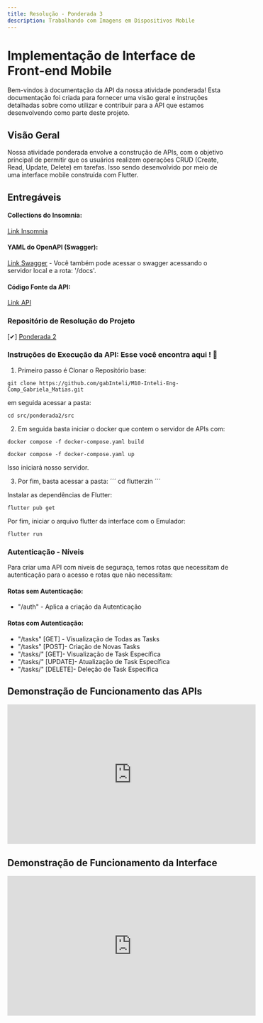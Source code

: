 ```yaml
---
title: Resolução - Ponderada 3
description: Trabalhando com Imagens em Dispositivos Mobile
---
```


# Implementação de Interface de Front-end Mobile

Bem-vindos à documentação da API da nossa atividade ponderada! 
Esta documentação foi criada para fornecer uma visão geral e instruções detalhadas sobre como utilizar e contribuir para a API que estamos desenvolvendo como parte deste projeto.

## Visão Geral
Nossa atividade ponderada envolve a construção de APIs, com o objetivo principal de permitir que os usuários realizem operações CRUD (Create, Read, Update, Delete) em tarefas. Isso sendo desenvolvido por meio de uma interface mobile construída com Flutter.

## Entregáveis

#### Collections do Insomnia: 
[Link Insomnia](https://github.com/gabInteli/M10-Inteli-Eng-Comp_Gabriela_Matias/blob/main/src/ponderada2/src/static/Insomnia_2024-05-20.json)
#### YAML do OpenAPI (Swagger): 
[Link Swagger](https://github.com/gabInteli/M10-Inteli-Eng-Comp_Gabriela_Matias/blob/main/src/ponderada2/src/static/swagger.yaml) - Você também pode acessar o swagger acessando o servidor local e a rota: '/docs'.
#### Código Fonte da API: 
[Link API](https://github.com/gabInteli/M10-Inteli-Eng-Comp_Gabriela_Matias/blob/main/src/ponderada2/src/app.py)


### Repositório de Resolução do Projeto

[✔] [Ponderada 2](https://github.com/gabInteli/M10-Inteli-Eng-Comp_Gabriela_Matias/tree/main/src/ponderada2)

### Instruções de Execução da API: Esse você encontra aqui ! 🫡

1. Primeiro passo é Clonar o Repositório base: 
```
git clone https://github.com/gabInteli/M10-Inteli-Eng-Comp_Gabriela_Matias.git
```

em seguida acessar a pasta: 
```
cd src/ponderada2/src
```

2. Em seguida basta iniciar o docker que contem o servidor de APIs com: 
```
docker compose -f docker-compose.yaml build
```
```
docker compose -f docker-compose.yaml up
```

Isso iniciará nosso servidor. 

3. Por fim, basta acessar a pasta: 
´´´
cd flutterzin
´´´

Instalar as dependências de Flutter: 

```
flutter pub get
```

Por fim, iniciar o arquivo flutter da interface com o Emulador: 
```
flutter run
```

### Autenticação - Níveis 
Para criar uma API com niveis de seguraça, temos rotas que necessitam de autenticação para o acesso e rotas que não necessitam: 

#### Rotas sem Autenticação: 
- "/auth" - Aplica a criação da Autenticação


#### Rotas com Autenticação: 
- "/tasks" [GET] - Visualização de Todas as Tasks
- "/tasks" [POST]- Criação de Novas Tasks
- "/tasks/<id>" [GET]- Visualização de Task Específica
- "/tasks/<id>" [UPDATE]- Atualização de Task Específica
- "/tasks/<id>" [DELETE]- Deleção de Task Específica

## Demonstração de Funcionamento das APIs

<iframe width="560" height="315" src="https://www.youtube.com/embed/p5th6yFh63M?si=iphQuiNUkLK6x4hx" title="YouTube video player" frameborder="0" allow="accelerometer; autoplay; clipboard-write; encrypted-media; gyroscope; picture-in-picture; web-share" referrerpolicy="strict-origin-when-cross-origin" allowfullscreen></iframe>

## Demonstração de Funcionamento da Interface

<iframe width="560" height="315" src="https://www.youtube.com/embed/HtOgNZyJFug?si=YQQFviA6lZSKFbZH" title="YouTube video player" frameborder="0" allow="accelerometer; autoplay; clipboard-write; encrypted-media; gyroscope; picture-in-picture; web-share" referrerpolicy="strict-origin-when-cross-origin" allowfullscreen></iframe>